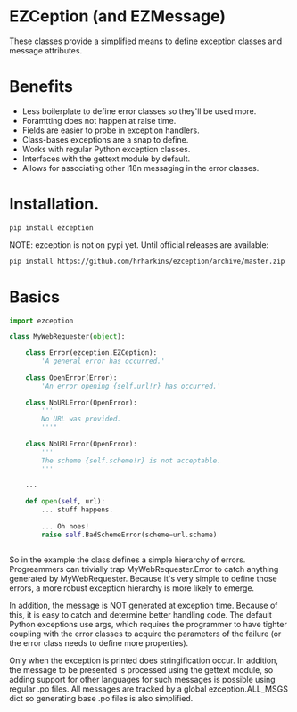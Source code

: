 # EZCeption (and EZMessage)

These classes provide a simplified means to define exception classes and
message attributes.

# Benefits

* Less boilerplate to define error classes so they'll be used more.
* Foramtting does not happen at raise time.
* Fields are easier to probe in exception handlers.
* Class-bases exceptions are a snap to define.
* Works with regular Python exception classes.
* Interfaces with the gettext module by default.
* Allows for associating other i18n messaging in the error classes.

# Installation.

```bash
pip install ezception
```

NOTE: ezception is not on pypi yet.  Until official releases are available:

```bash
pip install https://github.com/hrharkins/ezception/archive/master.zip
```

# Basics

```python
import ezception

class MyWebRequester(object):

    class Error(ezception.EZCeption):
        'A general error has occurred.'
        
    class OpenError(Error):
        'An error opening {self.url!r} has occurred.'
    
    class NoURLError(OpenError):
        '''
        No URL was provided.
        ''''
        
    class NoURLError(OpenError):
        '''
        The scheme {self.scheme!r} is not acceptable.
        '''

    ...
    
    def open(self, url):
        ... stuff happens.
        
        ... Oh noes!
        raise self.BadSchemeError(scheme=url.scheme)
        
```

So in the example the class defines a simple hierarchy of errors.  Progreammers 
can trivially trap MyWebRequester.Error to catch anything generated by 
MyWebRequester.  Because it's very simple to define those errors, a more 
robust exception hierarchy is more likely to emerge.

In addition, the message is NOT generated at exception time.  Because of this,
it is easy to catch and determine better handling code.  The default Python
exceptions use args, which requires the programmer to have tighter coupling 
with the error classes to acquire the parameters of the failure (or the
error class needs to define more properties).

Only when the exception is printed does stringification occur.  In addition,
the message to be presented is processed using the gettext module, so adding
support for other languages for such messages is possible using regular .po
files.  All messages are tracked by a global ezception.ALL_MSGS dict so
generating base .po files is also simplified.

